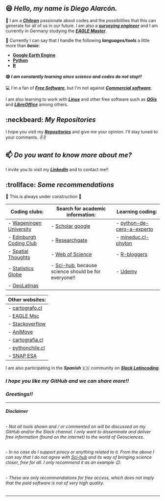 ## 😄 *Hello, my name is Diego Alarcón.*

🔭 I am a *__[Chilean](https://en.wikipedia.org/wiki/Chile)__* passionate about codes and the possibilities that this can generate for all of us in our future. I am also a *__[surveying engineer](http://www.geomensura.usach.cl/)__* and I am currently in Germany studying the *__[EAGLE Master](http://eagle-science.org/)__*.

🌱 Currently I can say that I handle the following *__languages/tools__* a little more than *__basic__*:

- __[Google Earth Engine](https://courses.spatialthoughts.com/end-to-end-gee.html)__
- __[Python](https://courses.spatialthoughts.com/python-foundation.html#what-next)__
- __[R](https://ourcodingclub.github.io/tutorials/intro-to-r/)__

#### 😄 *I am constantly learning since science and codes do not stop!!*

:computer: I'm a fan of *__[Free Software](https://en.wikipedia.org/wiki/Free_software)__*, but I'm not against *__[Commercial software](https://en.wikipedia.org/wiki/Commercial_software)__*.

I am also learning to work with *__[Linux](https://www.linux.org/)__* and other free software such as *__[QGis](https://qgis.org/de/site/)__* and *__[LibreOffice](https://es.libreoffice.org/)__* among others.

## :neckbeard: *My Repositories*
I hope you visit my *__[Repositories](https://github.com/diegoalarc?tab=repositories)__* and give me your opinion. I'll stay tuned to your comments.
:v::v:

## 📫 *Do you want to know more about me?*
I invite you to visit my *__[LinkedIn](https://www.linkedin.com/in/diegoalarc%C3%B3nd%C3%ADaz/)__* and to contact me!!

## :trollface: *Some recommendations*
:construction: This is always under construction :construction:

| Coding clubs: | Search for academic information: | Learning coding: |
|---|---|---|
| - [Wageningen University](https://geoscripting-wur.github.io/) |- [Scholar google](https://scholar.google.com/) | - [python-de-cero-a-experto](https://council.cl/cursos/python-de-cero-a-experto/) |
| - [Edinburgh Coding Club](https://ourcodingclub.github.io/) | - [Researchgate](https://www.researchgate.net/) | - [mineduc.cl-phyton](https://sitios.mineduc.cl/lenguajesdigitales/phyton.html) |
| - [Spatial Thoughts](https://spatialthoughts.com/) | - [Web of Science](https://login.webofknowledge.com/error/Error?Error=IPError&PathInfo=%2F&RouterURL=https%3A%2F%2Fwww.webofknowledge.com%2F&Domain=.webofknowledge.com&Src=IP&Alias=Wrc=IP&Alias=W) | - [R-bloggers](https://www.r-bloggers.com/) |
| - [Statistics Globe](https://statisticsglobe.com/) | - [Sci-hub](https://sci-hub.se/), because science should be for everyone!! | - [Udemy](https://www.udemy.com/) |
| - [GeoLatinas](https://geolatinas.weebly.com/) | |

| Other websites: |
|---|
| - [cartografo.cl](https://cartografo.cl/) |
| - [EAGLE Msc](http://eagle-science.org/) |
| - [Stackoverflow](https://stackoverflow.com/) |
| - [AniMove](https://animove.org/) |
| - [cartografia.cl](http://sitio.cartografia.cl/) |
| - [pythonchile.cl](https://pythonchile.cl/) |
| - [SNAP ESA](https://step.esa.int/main/download/snap-download/) |

I am also participating in the *__Spanish__* :es: community on *__[Slack Latincoding](https://join.slack.com/t/latincoding/shared_invite/zt-nnhgkb43-1ccg6DgMnyJU28zMHs~CJw)__*.

### *I hope you like my GitHub and we can share more!!*
### *Greetings!!*

<!--
**diegoalarc/diegoalarc** is a ✨ _special_ ✨ repository because its `README.md` (this file) appears on your GitHub profile.

Here are some ideas to get you started:

- 🔭 I’m currently working on ...
- 🌱 I’m currently learning ...
- 👯 I’m looking to collaborate on ...
- 🤔 I’m looking for help with ...
- 💬 Ask me about ...
- 📫 How to reach me: ...
- 😄 Pronouns: ...
- ⚡ Fun fact: ...
-->
---

###### *__Disclaimer__*

###### - Not all tools shown and / or commented on will be discussed on my GitHub and/or the Slack channel. I only want to disseminate and deliver free information (found on the internet) to the world of Geosciences.
###### - In no case do I support piracy or anything related to it. From the above I can say that I do not agree with [Sci-hub](https://sci-hub.se/) and its way of bringing science closer, free for all. I only recommend it as an example :wink:.
###### - These are only recommendations for free access, which does not imply that the paid software is not of very high quality.
---

